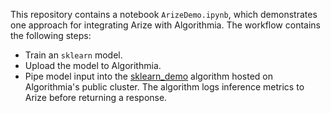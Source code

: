 This repository contains a notebook `ArizeDemo.ipynb`, which demonstrates one approach for integrating Arize with Algorithmia. The workflow contains the following steps:
* Train an `sklearn` model.
* Upload the model to Algorithmia.
* Pipe model input into the [sklearn_demo](https://algorithmia.com/algorithms/algorithmia_arize/sklearn_demo) algorithm hosted on Algorithmia's public cluster. The algorithm logs inference metrics to Arize before returning a response.
